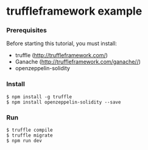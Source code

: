 # truffleframework example

### Prerequisites
Before starting this tutorial, you must install:
- truffle (http://truffleframework.com/)
- Ganache (http://truffleframework.com/ganache//)
- openzeppelin-solidity


### Install
```
$ npm install -g truffle
$ npm install openzeppelin-solidity --save
```

### Run
```
$ truffle compile
$ truffle migrate
$ npm run dev
```
